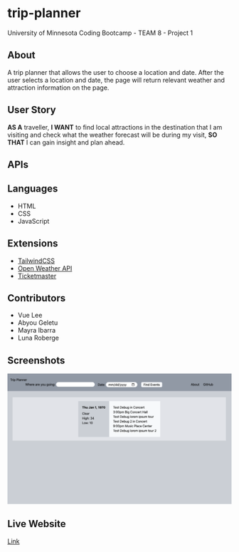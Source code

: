 # trip-planner

University of Minnesota Coding Bootcamp - TEAM 8 - Project 1

## About

A trip planner that allows the user to choose a location and date. After the
user selects a location and date, the page will return relevant weather and
attraction information on the page.

## User Story

**AS A** traveller, **I WANT** to find local attractions in the destination that I am visiting and check what the weather forecast will be during my visit, **SO THAT** I can gain insight and plan ahead.

## APIs

## Languages

- HTML
- CSS
- JavaScript

## Extensions

- [TailwindCSS](https://tailwindcss.com/)
- [Open Weather API](https://openweathermap.org/api/one-call-api)
- [Ticketmaster](https://developer.ticketmaster.com/products-and-docs/apis/getting-started/)

## Contributors

- Vue Lee
- Abyou Geletu
- Mayra Ibarra
- Luna Roberge

## Screenshots

![image](./assets/images/previewwa.png)

## Live Website

[Link](https://snowlune.github.io/trip-planner/)







